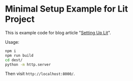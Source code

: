 # Minimal Setup Example for Lit Project

This is example code for blog article "[Setting Up Lit](https://half-stack.dev/posts/setting-up-lit/)".

Usage:

```bash
npm i
npm run build
cd dest/
python -m http.server
```

Then visit `http://localhost:8000/`.
